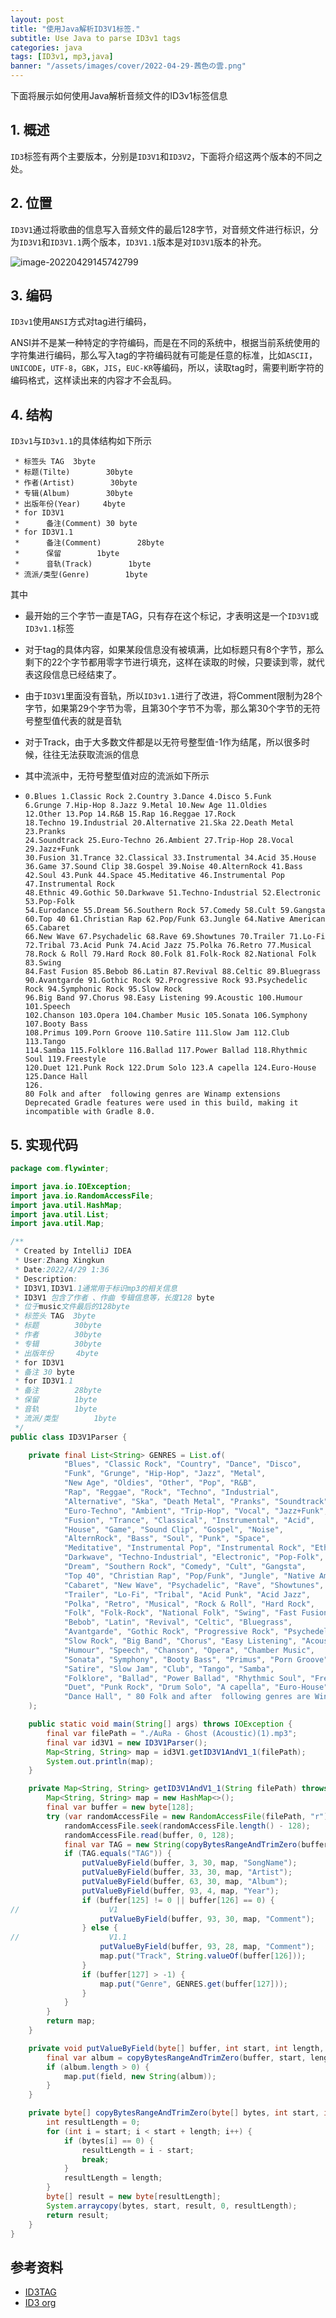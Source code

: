 ```yaml
---
layout: post
title: "使用Java解析ID3V1标签."
subtitle: Use Java to parse ID3v1 tags
categories: java
tags: [ID3v1, mp3,java]
banner: "/assets/images/cover/2022-04-29-茜色の雲.png"
---
```


下面将展示如何使用Java解析音频文件的ID3v1标签信息

<!--more-->

## 1. 概述

`ID3`标签有两个主要版本，分别是`ID3V1`和`ID3V2`，下面将介绍这两个版本的不同之处。

## 2. 位置

`ID3V1`通过将歌曲的信息写入音频文件的最后128字节，对音频文件进行标识，分为`ID3V1`和`ID3V1.1`两个版本，`ID3V1.1`版本是对`ID3V1`版本的补充。

![image-20220429145742799](2022-04-29-解析音乐标签.assets/image-20220429145742799.png)

## 3. 编码

`ID3v1`使用`ANSI`方式对tag进行编码，

ANSI并不是某一种特定的字符编码，而是在不同的系统中，根据当前系统使用的字符集进行编码，那么写入tag的字符编码就有可能是任意的标准，比如`ASCII`，`UNICODE`，`UTF-8`，`GBK`，`JIS`，`EUC-KR`等编码，所以，读取tag时，需要判断字符的编码格式，这样读出来的内容才不会乱码。

## 4. 结构

`ID3v1`与`ID3v1.1`的具体结构如下所示

```ANSII
 * 标签头 TAG  3byte
 * 标题(Tilte)        30byte
 * 作者(Artist)        30byte
 * 专辑(Album)        30byte
 * 出版年份(Year)     4byte
 * for ID3V1
 *      备注(Comment) 30 byte
 * for ID3V1.1
 *      备注(Comment)        28byte
 *      保留        1byte
 *      音轨(Track)        1byte
 * 流派/类型(Genre)        1byte
```

其中

- 最开始的三个字节一直是TAG，只有存在这个标记，才表明这是一个`ID3V1`或`ID3v1.1`标签

- 对于tag的具体内容，如果某段信息没有被填满，比如标题只有8个字节，那么剩下的22个字节都用零字节进行填充，这样在读取的时候，只要读到零，就代表这段信息已经结束了。

- 由于`ID3V1`里面没有音轨，所以`ID3v1.1`进行了改进，将Comment限制为28个字节，如果第29个字节为零，且第30个字节不为零，那么第30个字节的无符号整型值代表的就是音轨

- 对于Track，由于大多数文件都是以无符号整型值-1作为结尾，所以很多时候，往往无法获取流派的信息

- 其中流派中，无符号整型值对应的流派如下所示

- ```
  0.Blues 1.Classic Rock 2.Country 3.Dance 4.Disco 5.Funk 
  6.Grunge 7.Hip-Hop 8.Jazz 9.Metal 10.New Age 11.Oldies 
  12.Other 13.Pop 14.R&B 15.Rap 16.Reggae 17.Rock 
  18.Techno 19.Industrial 20.Alternative 21.Ska 22.Death Metal 23.Pranks 
  24.Soundtrack 25.Euro-Techno 26.Ambient 27.Trip-Hop 28.Vocal 29.Jazz+Funk 
  30.Fusion 31.Trance 32.Classical 33.Instrumental 34.Acid 35.House 
  36.Game 37.Sound Clip 38.Gospel 39.Noise 40.AlternRock 41.Bass 
  42.Soul 43.Punk 44.Space 45.Meditative 46.Instrumental Pop 47.Instrumental Rock 
  48.Ethnic 49.Gothic 50.Darkwave 51.Techno-Industrial 52.Electronic 53.Pop-Folk 
  54.Eurodance 55.Dream 56.Southern Rock 57.Comedy 58.Cult 59.Gangsta 
  60.Top 40 61.Christian Rap 62.Pop/Funk 63.Jungle 64.Native American 65.Cabaret 
  66.New Wave 67.Psychadelic 68.Rave 69.Showtunes 70.Trailer 71.Lo-Fi 
  72.Tribal 73.Acid Punk 74.Acid Jazz 75.Polka 76.Retro 77.Musical 
  78.Rock & Roll 79.Hard Rock 80.Folk 81.Folk-Rock 82.National Folk 83.Swing 
  84.Fast Fusion 85.Bebob 86.Latin 87.Revival 88.Celtic 89.Bluegrass 
  90.Avantgarde 91.Gothic Rock 92.Progressive Rock 93.Psychedelic Rock 94.Symphonic Rock 95.Slow Rock 
  96.Big Band 97.Chorus 98.Easy Listening 99.Acoustic 100.Humour 101.Speech 
  102.Chanson 103.Opera 104.Chamber Music 105.Sonata 106.Symphony 107.Booty Bass 
  108.Primus 109.Porn Groove 110.Satire 111.Slow Jam 112.Club 113.Tango 
  114.Samba 115.Folklore 116.Ballad 117.Power Ballad 118.Rhythmic Soul 119.Freestyle 
  120.Duet 121.Punk Rock 122.Drum Solo 123.A capella 124.Euro-House 125.Dance Hall 
  126. 
  80 Folk and after  following genres are Winamp extensions 
  Deprecated Gradle features were used in this build, making it incompatible with Gradle 8.0.
  ```

## 5. 实现代码

```java
package com.flywinter;

import java.io.IOException;
import java.io.RandomAccessFile;
import java.util.HashMap;
import java.util.List;
import java.util.Map;

/**
 * Created by IntelliJ IDEA
 * User:Zhang Xingkun
 * Date:2022/4/29 1:36
 * Description:
 * ID3V1,ID3V1.1通常用于标识mp3的相关信息
 * ID3V1 包含了作者 、作曲 专辑信息等，长度128 byte
 * 位于music文件最后的128byte
 * 标签头 TAG  3byte
 * 标题        30byte
 * 作者        30byte
 * 专辑        30byte
 * 出版年份     4byte
 * for ID3V1
 * 备注 30 byte
 * for ID3V1.1
 * 备注        28byte
 * 保留        1byte
 * 音轨        1byte
 * 流派/类型        1byte
 */
public class ID3V1Parser {

    private final List<String> GENRES = List.of(
            "Blues", "Classic Rock", "Country", "Dance", "Disco",
            "Funk", "Grunge", "Hip-Hop", "Jazz", "Metal",
            "New Age", "Oldies", "Other", "Pop", "R&B",
            "Rap", "Reggae", "Rock", "Techno", "Industrial",
            "Alternative", "Ska", "Death Metal", "Pranks", "Soundtrack",
            "Euro-Techno", "Ambient", "Trip-Hop", "Vocal", "Jazz+Funk",
            "Fusion", "Trance", "Classical", "Instrumental", "Acid",
            "House", "Game", "Sound Clip", "Gospel", "Noise",
            "AlternRock", "Bass", "Soul", "Punk", "Space",
            "Meditative", "Instrumental Pop", "Instrumental Rock", "Ethnic", "Gothic",
            "Darkwave", "Techno-Industrial", "Electronic", "Pop-Folk", "Eurodance",
            "Dream", "Southern Rock", "Comedy", "Cult", "Gangsta",
            "Top 40", "Christian Rap", "Pop/Funk", "Jungle", "Native American",
            "Cabaret", "New Wave", "Psychadelic", "Rave", "Showtunes",
            "Trailer", "Lo-Fi", "Tribal", "Acid Punk", "Acid Jazz",
            "Polka", "Retro", "Musical", "Rock & Roll", "Hard Rock",
            "Folk", "Folk-Rock", "National Folk", "Swing", "Fast Fusion",
            "Bebob", "Latin", "Revival", "Celtic", "Bluegrass",
            "Avantgarde", "Gothic Rock", "Progressive Rock", "Psychedelic Rock", "Symphonic Rock",
            "Slow Rock", "Big Band", "Chorus", "Easy Listening", "Acoustic",
            "Humour", "Speech", "Chanson", "Opera", "Chamber Music",
            "Sonata", "Symphony", "Booty Bass", "Primus", "Porn Groove",
            "Satire", "Slow Jam", "Club", "Tango", "Samba",
            "Folklore", "Ballad", "Power Ballad", "Rhythmic Soul", "Freestyle",
            "Duet", "Punk Rock", "Drum Solo", "A capella", "Euro-House",
            "Dance Hall", " 80 Folk and after  following genres are Winamp extensions"
    );

    public static void main(String[] args) throws IOException {
        final var filePath = "./AuRa - Ghost (Acoustic)(1).mp3";
        final var id3V1 = new ID3V1Parser();
        Map<String, String> map = id3V1.getID3V1AndV1_1(filePath);
        System.out.println(map);
    }

    private Map<String, String> getID3V1AndV1_1(String filePath) throws IOException {
        Map<String, String> map = new HashMap<>();
        final var buffer = new byte[128];
        try (var randomAccessFile = new RandomAccessFile(filePath, "r")) {
            randomAccessFile.seek(randomAccessFile.length() - 128);
            randomAccessFile.read(buffer, 0, 128);
            final var TAG = new String(copyBytesRangeAndTrimZero(buffer, 0, 3));
            if (TAG.equals("TAG")) {
                putValueByField(buffer, 3, 30, map, "SongName");
                putValueByField(buffer, 33, 30, map, "Artist");
                putValueByField(buffer, 63, 30, map, "Album");
                putValueByField(buffer, 93, 4, map, "Year");
                if (buffer[125] != 0 || buffer[126] == 0) {
//                    V1
                    putValueByField(buffer, 93, 30, map, "Comment");
                } else {
//                    V1.1
                    putValueByField(buffer, 93, 28, map, "Comment");
                    map.put("Track", String.valueOf(buffer[126]));
                }
                if (buffer[127] > -1) {
                    map.put("Genre", GENRES.get(buffer[127]));
                }
            }
        }
        return map;
    }

    private void putValueByField(byte[] buffer, int start, int length, Map<String, String> map, String field) {
        final var album = copyBytesRangeAndTrimZero(buffer, start, length);
        if (album.length > 0) {
            map.put(field, new String(album));
        }
    }

    private byte[] copyBytesRangeAndTrimZero(byte[] bytes, int start, int length) {
        int resultLength = 0;
        for (int i = start; i < start + length; i++) {
            if (bytes[i] == 0) {
                resultLength = i - start;
                break;
            }
            resultLength = length;
        }
        byte[] result = new byte[resultLength];
        System.arraycopy(bytes, start, result, 0, resultLength);
        return result;
    }
}
```



## 参考资料

- [ID3TAG](https://mutagen-specs.readthedocs.io/en/latest/id3/id3v2.2.html)
- [ID3 org](https://id3.org/ID3v1)

